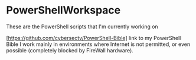 # PowerShellWorkspace
These are the PowerShell scripts that I'm currently working on

[https://github.com/cybersectv/PowerShell-Bible] link to my PowerShell Bible
I work mainly in environments where Internet is not permitted, or even possible (completely blocked by FireWall hardware).
